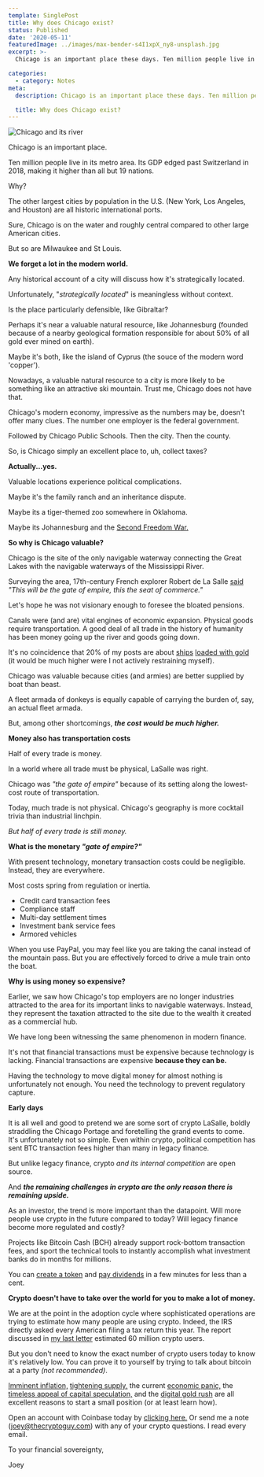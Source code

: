 ```yaml
---
template: SinglePost
title: Why does Chicago exist?
status: Published
date: '2020-05-11'
featuredImage: ../images/max-bender-s4I1xpX_ny8-unsplash.jpg
excerpt: >-
  Chicago is an important place these days. Ten million people live in its metro area. Its GDP edged past Switzerland in 2018, making it higher than all but 19 nations.

categories:
  - category: Notes
meta:
  description: Chicago is an important place these days. Ten million people live in its metro area. Its GDP edged past Switzerland in 2018, making it higher than all but 19 nations.

  title: Why does Chicago exist?
---
```


![Chicago and its river](../images/max-bender-s4I1xpX_ny8-unsplash.jpg)

Chicago is an important place.

Ten million people live in its metro area. Its GDP edged past Switzerland in 2018, making it higher than all but 19 nations.

Why?

The other largest cities by population in the U.S. (New York, Los Angeles, and Houston) are all historic international ports.

Sure, Chicago is on the water and roughly central compared to other large American cities.

But so are Milwaukee and St Louis.

**We forget a lot in the modern world.**

Any historical account of a city will discuss how it's strategically located.

Unfortunately, "_strategically located_" is meaningless without context.

Is the place particularly defensible, like Gibraltar?

Perhaps it's near a valuable natural resource, like Johannesburg (founded because of a nearby geological formation responsible for about 50% of all gold ever mined on earth).

Maybe it's both, like the island of Cyprus (the souce of the modern word 'copper').

Nowadays, a valuable natural resource to a city is more likely to be something like an attractive ski mountain. Trust me, Chicago does not have that.

Chicago's modern economy, impressive as the numbers may be, doesn't offer many clues. The number one employer is the federal government.

Followed by Chicago Public Schools. Then the city. Then the county.

So, is Chicago simply an excellent place to, uh, collect taxes?

**Actually...yes.**

Valuable locations experience political complications.

Maybe it's the family ranch and an inheritance dispute.

Maybe its a tiger-themed zoo somewhere in Oklahoma.

Maybe its Johannesburg and the [Second Freedom War.](https://en.wikipedia.org/wiki/Second_Boer_War)

**So why is Chicago valuable?**

Chicago is the site of the only navigable waterway connecting the Great Lakes with the navigable waterways of the Mississippi River.

Surveying the area, 17th-century French explorer Robert de La Salle [said](https://en.wikipedia.org/wiki/Chicago_Portage) _"This will be the gate of empire, this the seat of commerce."_

Let's hope he was not visionary enough to foresee the bloated pensions.

Canals were (and are) vital engines of economic expansion. Physical goods require transportation. A good deal of all trade in the history of humanity has been money going up the river and goods going down.

It's no coincidence that 20% of my posts are about [ships](https://thecryptoguy.com/posts/panics-arent-new/) [loaded with gold](https://thecryptoguy.com/posts/crypto-is-not-digital-gold-but-there-is-a-rush/) (it would be much higher were I not actively restraining myself).

Chicago was valuable because cities (and armies) are better supplied by boat than beast.

A fleet armada of donkeys is equally capable of carrying the burden of, say, an actual fleet armada.

But, among other shortcomings, **_the cost would be much higher._**

**Money also has transportation costs**

Half of every trade is money.

In a world where all trade must be physical, LaSalle was right.

Chicago was _"the gate of empire"_ because of its setting along the lowest-cost route of transportation.

Today, much trade is not physical. Chicago's geography is more cocktail trivia than industrial linchpin.

_But half of every trade is still money._

**What is the monetary _"gate of empire?"_**

With present technology, monetary transaction costs could be negligible. Instead, they are everywhere.

Most costs spring from regulation or inertia.

- Credit card transaction fees
- Compliance staff
- Multi-day settlement times
- Investment bank service fees
- Armored vehicles

When you use PayPal, you may feel like you are taking the canal instead of the mountain pass. But you are effectively forced to drive a mule train onto the boat.

**Why is using money so expensive?**

Earlier, we saw how Chicago's top employers are no longer industries attracted to the area for its important links to navigable waterways. Instead, they represent the taxation attracted to the site due to the wealth it created as a commercial hub.

We have long been witnessing the same phenomenon in modern finance.

It's not that financial transactions must be expensive because technology is lacking. Financial transactions are expensive **because they can be.**

Having the technology to move digital money for almost nothing is unfortunately not enough. You need the technology to prevent regulatory capture.

**Early days**

It is all well and good to pretend we are some sort of crypto LaSalle, boldly straddling the Chicago Portage and foretelling the grand events to come. It's unfortunately not so simple. Even within crypto, political competition has sent BTC transaction fees higher than many in legacy finance.

But unlike legacy finance, crypto _and its internal competition_ are open source.

And **_the remaining challenges in crypto are the only reason there is remaining upside._**

As an investor, the trend is more important than the datapoint. Will more people use crypto in the future compared to today? Will legacy finance become more regulated and costly?

Projects like Bitcoin Cash (BCH) already support rock-bottom transaction fees, and sport the technical tools to instantly accomplish what investment banks do in months for millions.

You can [create a token](https://mint.bitcoin.com/) and [pay dividends](https://tools.bitcoin.com/slp-dividend-calculator) in a few minutes for less than a cent.

**Crypto doesn't have to take over the world for you to make a lot of money.**

We are at the point in the adoption cycle where sophisticated operations are trying to estimate how many people are using crypto. Indeed, the IRS directly asked every American filing a tax return this year. The report discussed in [my last letter](https://thecryptoguy.com/posts/crypto-and-covid-19-three-trends-to-watch/) estimated 60 million crypto users.

But you don't need to know the exact number of crypto users today to know it's relatively low. You can prove it to yourself by trying to talk about bitcoin at a party _(not recommended)_.

[Imminent inflation,](https://thecryptoguy.com/posts/crypto-and-covid-19-three-trends-to-watch/) [tightening supply,](https://thecryptoguy.com/posts/whats-a-halvening-should-you-care/) the current [economic panic,](https://thecryptoguy.com/posts/panics-arent-new/) the [timeless appeal of capital speculation,](https://thecryptoguy.com/posts/speculating-is-timeless/) and the [digital gold rush](https://thecryptoguy.com/posts/crypto-is-not-digital-gold-but-there-is-a-rush/) are all excellent reasons to start a small position (or at least learn how).

Open an account with Coinbase today by [clicking here.](https://www.coinbase.com/join/jking_iZ2ADA) Or send me a note (joey@thecryptoguy.com) with any of your crypto questions. I read every email.

To your financial sovereignty,

Joey
